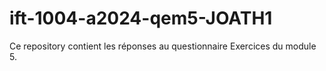 # ift-1004-a2024-qem5-JOATH1
Ce repository contient les réponses au questionnaire Exercices du module 5.
